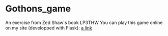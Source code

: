 # Gothons_game
An exercise from Zed Shaw's book LP3THW
You can play this game online on my site (developped with Flask):
[a link](https://io-io.rocks)
